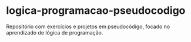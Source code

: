 # logica-programacao-pseudocodigo
Repositório com exercícios e projetos em pseudocódigo, focado no aprendizado de lógica de programação.
